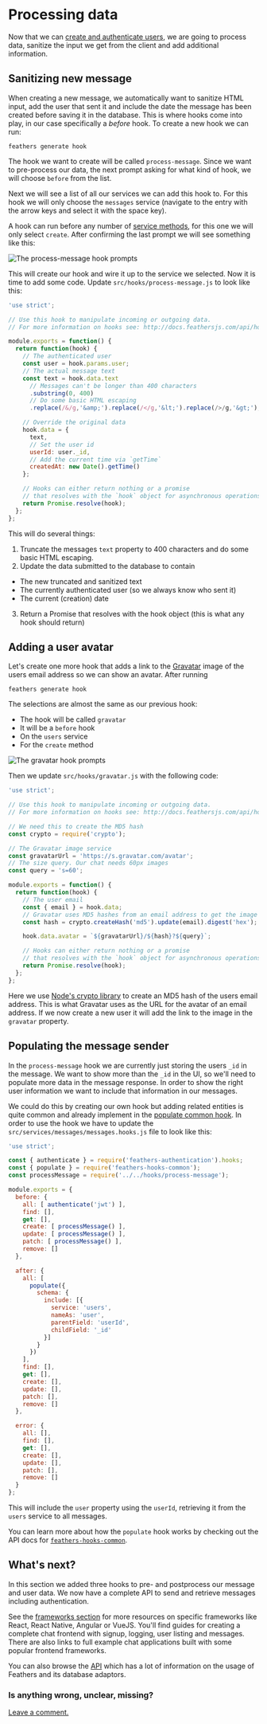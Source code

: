 # Processing data

Now that we can [create and authenticate users](./authentication.md), we are going to process data, sanitize the input we get from the client and add additional information.


## Sanitizing new message

When creating a new message, we automatically want to sanitize HTML input, add the user that sent it and include the date the message has been created before saving it in the database. This is where hooks come into play, in our case specifically a *before* hook. To create a new hook we can run:

```
feathers generate hook
```

The hook we want to create will be called `process-message`. Since we want to pre-process our data, the next prompt asking for what kind of hook, we will choose `before` from the list.

Next we will see a list of all our services we can add this hook to. For this hook we will only choose the `messages` service (navigate to the entry with the arrow keys and select it with the space key).

A hook can run before any number of [service methods](../../api/services.md), for this one we will only select `create`. After confirming the last prompt we will see something like this:

![The process-message hook prompts](./assets/process-message.png)

This will create our hook and wire it up to the service we selected. Now it is time to add some code. Update `src/hooks/process-message.js` to look like this:

```js
'use strict';

// Use this hook to manipulate incoming or outgoing data.
// For more information on hooks see: http://docs.feathersjs.com/api/hooks.html

module.exports = function() {
  return function(hook) {
    // The authenticated user
    const user = hook.params.user;
    // The actual message text
    const text = hook.data.text
      // Messages can't be longer than 400 characters
      .substring(0, 400)
      // Do some basic HTML escaping
      .replace(/&/g,'&amp;').replace(/</g,'&lt;').replace(/>/g,'&gt;');

    // Override the original data
    hook.data = {
      text,
      // Set the user id
      userId: user._id,
      // Add the current time via `getTime`
      createdAt: new Date().getTime()
    };

    // Hooks can either return nothing or a promise
    // that resolves with the `hook` object for asynchronous operations
    return Promise.resolve(hook);
  };
};
```

This will do several things:

1. Truncate the messages `text` property to 400 characters and do some basic HTML escaping.
2. Update the data submitted to the database to contain
  - The new truncated and sanitized text
  - The currently authenticated user (so we always know who sent it)
  - The current (creation) date 
3. Return a Promise that resolves with the hook object (this is what any hook should return)


## Adding a user avatar

Let's create one more hook that adds a link to the [Gravatar](http://en.gravatar.com/) image of the users email address so we can show an avatar. After running

```
feathers generate hook
```

The selections are almost the same as our previous hook:

- The hook will be called `gravatar`
- It will be a `before` hook
- On the `users` service
- For the `create` method

![The gravatar hook prompts](./assets/gravatar.png)

Then we update `src/hooks/gravatar.js` with the following code:

```js
'use strict';

// Use this hook to manipulate incoming or outgoing data.
// For more information on hooks see: http://docs.feathersjs.com/api/hooks.html

// We need this to create the MD5 hash
const crypto = require('crypto');

// The Gravatar image service
const gravatarUrl = 'https://s.gravatar.com/avatar';
// The size query. Our chat needs 60px images
const query = 's=60';

module.exports = function() {
  return function(hook) {
    // The user email
    const { email } = hook.data;
    // Gravatar uses MD5 hashes from an email address to get the image
    const hash = crypto.createHash('md5').update(email).digest('hex');

    hook.data.avatar = `${gravatarUrl}/${hash}?${query}`;

    // Hooks can either return nothing or a promise
    // that resolves with the `hook` object for asynchronous operations
    return Promise.resolve(hook);
  };
};
```

Here we use [Node's crypto library](https://nodejs.org/api/crypto.html) to create an MD5 hash of the users email address. This is what Gravatar uses as the URL for the avatar of an email address. If we now create a new user it will add the link to the image in the `gravatar` property.


## Populating the message sender

In the `process-message` hook we are currently just storing the users `_id` in the message. We want to show more than the `_id` in the UI, so we'll need to populate more data in the message response. In order to show the right user information we want to include that information in our messages.

We could do this by creating our own hook but adding related entities is quite common and already implement in the [populate common hook](). In order to use the hook we have to update the `src/services/messages/messages.hooks.js` file to look like this:

```js
'use strict';

const { authenticate } = require('feathers-authentication').hooks;
const { populate } = require('feathers-hooks-common');
const processMessage = require('../../hooks/process-message');

module.exports = {
  before: {
    all: [ authenticate('jwt') ],
    find: [],
    get: [],
    create: [ processMessage() ],
    update: [ processMessage() ],
    patch: [ processMessage() ],
    remove: []
  },

  after: {
    all: [
      populate({
        schema: {
          include: [{
            service: 'users',
            nameAs: 'user',
            parentField: 'userId',
            childField: '_id'
          }]
        }
      })
    ],
    find: [],
    get: [],
    create: [],
    update: [],
    patch: [],
    remove: []
  },

  error: {
    all: [],
    find: [],
    get: [],
    create: [],
    update: [],
    patch: [],
    remove: []
  }
};
```

This will include the `user` property using the `userId`, retrieving it from the `users` service to all messages.

You can learn more about how the `populate` hook works by checking out the API docs for [`feathers-hooks-common`](/api/hooks-common.md).


## What's next?

In this section we added three hooks to pre- and postprocess our message and user data. We now have a complete API to send and retrieve messages including authentication.

See the [frameworks section](../frameworks/readme.md) for more resources on specific frameworks like React, React Native, Angular or VueJS.  You'll find guides for creating a complete chat frontend with signup, logging, user listing and messages.  There are also links to full example chat applications built with some popular frontend frameworks.

You can also browse the [API](../../api/readme.md) which has a lot of information on the usage of Feathers and its database adaptors.

### Is anything wrong, unclear, missing?

[Leave a comment.](https://github.com/feathersjs/feathers-docs/issues/new?title=Comment:Chat-Processing)
